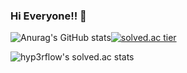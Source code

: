 ### Hi Everyone!! 👋

<!--
**Jastes/Jastes** is a ✨ _special_ ✨ repository because its `README.md` (this file) appears on your GitHub profile.
![header](https://capsule-render.vercel.app/api?type=slice)
Here are some ideas to get you started:

- 🔭 I’m currently working on ...
- 🌱 I’m currently learning ...
- 👯 I’m looking to collaborate on ...
- 🤔 I’m looking for help with ...
- 💬 Ask me about ...
- 📫 How to reach me: ...
- 😄 Pronouns: ...
- ⚡ Fun fact: ...
-->

![Anurag's GitHub stats](https://github-readme-stats.vercel.app/api?username=Jastes&count_private=true&show_icons=true&theme=radical)[![solved.ac tier](http://mazassumnida.wtf/api/generate_badge?boj=hompens4)](https://solved.ac/kinetic27)

![hyp3rflow's solved.ac stats](https://github-readme-solvedac.hyp3rflow.vercel.app/api/?handle=hompens4)

  
<!-- [![Readme Card](https://github-readme-stats.vercel.app/api/pin/?username=Jastes&repo=github-readme-stats)](https://github.com/anuraghazra/github-readme-stats) 저장소 표시 핀-->
  
<!-- [![Hits](https://hits.seeyoufarm.com/api/count/incr/badge.svg?url=https%3A%2F%2Fgithub.com%2FJastes&count_bg=%2379C83D&title_bg=%23555555&icon=&icon_color=%23E7E7E7&title=hits&edge_flat=false)](https://hits.seeyoufarm.com) -->

